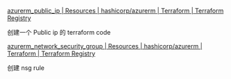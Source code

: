 [azurerm_public_ip | Resources | hashicorp/azurerm | Terraform | Terraform Registry](https://registry.terraform.io/providers/hashicorp/azurerm/latest/docs/resources/public_ip)

创建一个 Public ip 的 terraform code

[azurerm_network_security_group | Resources | hashicorp/azurerm | Terraform | Terraform Registry](https://registry.terraform.io/providers/hashicorp/azurerm/latest/docs/resources/network_security_group)

创建 nsg rule